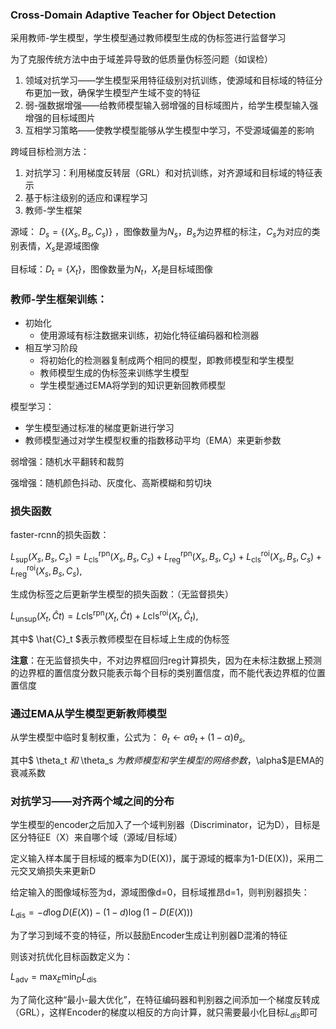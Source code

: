 ### Cross-Domain Adaptive Teacher for Object Detection

采用教师-学生模型，学生模型通过教师模型生成的伪标签进行监督学习

为了克服传统方法中由于域差异导致的低质量伪标签问题（如误检）

1. 领域对抗学习——学生模型采用特征级别对抗训练，使源域和目标域的特征分布更加一致，确保学生模型产生域不变的特征
2. 弱-强数据增强——给教师模型输入弱增强的目标域图片，给学生模型输入强增强的目标域图片
3. 互相学习策略——使教学模型能够从学生模型中学习，不受源域偏差的影响



跨域目标检测方法：

1. 对抗学习：利用梯度反转层（GRL）和对抗训练，对齐源域和目标域的特征表示
2. 基于标注级别的适应和课程学习
3. 教师-学生框架



源域： $D_s = \{(X_s,B_s,C_s)\}$ ，图像数量为$N_s$，$B_s$为边界框的标注，$C_s$为对应的类别表情，$X_s$是源域图像

目标域：$D_t=\{X_t\}$，图像数量为$N_t$，$X_t$是目标域图像



### 教师-学生框架训练：

* 初始化
  * 使用源域有标注数据来训练，初始化特征编码器和检测器
* 相互学习阶段
  * 将初始化的检测器复制成两个相同的模型，即教师模型和学生模型
  * 教师模型生成的伪标签来训练学生模型
  * 学生模型通过EMA将学到的知识更新回教师模型

模型学习：

* 学生模型通过标准的梯度更新进行学习
* 教师模型通过对学生模型权重的指数移动平均（EMA）来更新参数



弱增强：随机水平翻转和裁剪

强增强：随机颜色抖动、灰度化、高斯模糊和剪切块



### 损失函数

faster-rcnn的损失函数：

$L_{\text{sup}}(X_s, B_s, C_s) = L_{\text{cls}}^{\text{rpn}}(X_s, B_s, C_s) + L_{\text{reg}}^{\text{rpn}}(X_s, B_s, C_s) + L_{\text{cls}}^{\text{roi}}(X_s, B_s, C_s) + L_{\text{reg}}^{\text{roi}}(X_s, B_s, C_s),$



生成伪标签之后更新学生模型的损失函数：（无监督损失）

$L_{\text{unsup}}(X_t, \hat{C}t) = L{\text{cls}}^{\text{rpn}}(X_t, \hat{C}t) + L{\text{cls}}^{\text{roi}}(X_t, \hat{C}_t),$

其中$ \hat{C}_t $表示教师模型在目标域上生成的伪标签

**注意**：在无监督损失中，不对边界框回归reg计算损失，因为在未标注数据上预测的边界框的置信度分数只能表示每个目标的类别置信度，而不能代表边界框的位置置信度



### 通过EMA从学生模型更新教师模型

从学生模型中临时复制权重，公式为：
$\theta_t \leftarrow \alpha \theta_t + (1 - \alpha) \theta_s,$

其中$ \theta_t $和$ \theta_s $为教师模型和学生模型的网络参数，$\alpha$是EMA的衰减系数



### 对抗学习——对齐两个域之间的分布

学生模型的encoder之后加入了一个域判别器（Discriminator，记为D），目标是区分特征E（X）来自哪个域（源域/目标域）

定义输入样本属于目标域的概率为D(E(X))，属于源域的概率为1-D(E(X))，采用二元交叉熵损失来更新D

给定输入的图像域标签为d，源域图像d=0，目标域推昂d=1，则判别器损失：

$L_{\text{dis}} = -d \log D(E(X)) - (1 - d) \log (1 - D(E(X)))$

为了学习到域不变的特征，所以鼓励Encoder生成让判别器D混淆的特征

则该对抗优化目标函数定义为：

$L_{\text{adv}} = \max_E \min_D L_{\text{dis}}$

为了简化这种“最小-最大优化”，在特征编码器和判别器之间添加一个梯度反转成（GRL），这样Encoder的梯度以相反的方向计算，就只需要最小化目标$L_{dis}$即可

